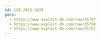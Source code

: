```yaml
---
id: CVE-2015-1028
pocs:
  - https://www.exploit-db.com/raw/35747
  - https://www.exploit-db.com/raw/35750
  - https://www.exploit-db.com/raw/35751
---
```


